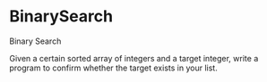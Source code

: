 # BinarySearch
Binary Search

Given a certain sorted array of integers and a target integer,
write a program to confirm whether the target exists in your list.

